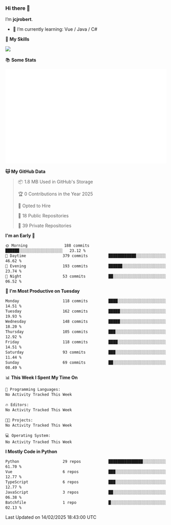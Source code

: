 ### Hi there 👋

I’m **jcjrobert**.

- 🌱 I’m currently learning: Vue / Java / C#

🌟 **My Skills**

![](https://img.shields.io/badge/-Python-3e74a2?style=flat-square&logo=Python&logoColor=fff)

📚 **Some Stats**

![](https://github.com/jcjrobert/github-stats/blob/master/generated/overview.svg)

<!--START_SECTION:waka-->
**🐱 My GitHub Data** 

> 📦 1.8 MB Used in GitHub's Storage 
 > 
> 🏆 0 Contributions in the Year 2025
 > 
> 💼 Opted to Hire
 > 
> 📜 18 Public Repositories 
 > 
> 🔑 39 Private Repositories 
 > 
**I'm an Early 🐤** 

```text
🌞 Morning                188 commits         ██████░░░░░░░░░░░░░░░░░░░   23.12 % 
🌆 Daytime                379 commits         ████████████░░░░░░░░░░░░░   46.62 % 
🌃 Evening                193 commits         ██████░░░░░░░░░░░░░░░░░░░   23.74 % 
🌙 Night                  53 commits          ██░░░░░░░░░░░░░░░░░░░░░░░   06.52 % 
```
📅 **I'm Most Productive on Tuesday** 

```text
Monday                   118 commits         ████░░░░░░░░░░░░░░░░░░░░░   14.51 % 
Tuesday                  162 commits         █████░░░░░░░░░░░░░░░░░░░░   19.93 % 
Wednesday                148 commits         █████░░░░░░░░░░░░░░░░░░░░   18.20 % 
Thursday                 105 commits         ███░░░░░░░░░░░░░░░░░░░░░░   12.92 % 
Friday                   118 commits         ████░░░░░░░░░░░░░░░░░░░░░   14.51 % 
Saturday                 93 commits          ███░░░░░░░░░░░░░░░░░░░░░░   11.44 % 
Sunday                   69 commits          ██░░░░░░░░░░░░░░░░░░░░░░░   08.49 % 
```


📊 **This Week I Spent My Time On** 

```text
💬 Programming Languages: 
No Activity Tracked This Week

🔥 Editors: 
No Activity Tracked This Week

🐱‍💻 Projects: 
No Activity Tracked This Week

💻 Operating System: 
No Activity Tracked This Week
```

**I Mostly Code in Python** 

```text
Python                   29 repos            ███████████████░░░░░░░░░░   61.70 % 
Vue                      6 repos             ███░░░░░░░░░░░░░░░░░░░░░░   12.77 % 
TypeScript               6 repos             ███░░░░░░░░░░░░░░░░░░░░░░   12.77 % 
JavaScript               3 repos             ██░░░░░░░░░░░░░░░░░░░░░░░   06.38 % 
Batchfile                1 repo              █░░░░░░░░░░░░░░░░░░░░░░░░   02.13 % 
```




 Last Updated on 14/02/2025 18:43:00 UTC
<!--END_SECTION:waka-->
